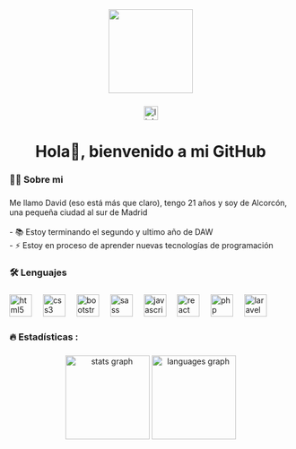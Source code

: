 <div align="center">
  <img height="150" src="https://i.pinimg.com/originals/48/2f/f3/482ff37c43387b76de1161edb4d04977.gif"  />
</div>

###

<div align="center">
  <a href="https://es.linkedin.com/in/david-l%C3%B3pez-mirasierra-680b4a343" target="_blank">
    <img src="https://img.shields.io/static/v1?message=LinkedIn&logo=linkedin&label=&color=0077B5&logoColor=white&labelColor=&style=for-the-badge" height="25" alt="linkedin logo"  />
  </a>
</div>

###

<h1 align="center">Hola👋, bienvenido a mi GitHub</h1>

###

<h3 align="left">👩‍💻  Sobre mi</h3>

###

<p align="left">Me llamo David (eso está más que claro), tengo 21 años y soy de Alcorcón, una pequeña ciudad al sur de Madrid<br><br>- 📚 Estoy terminando el segundo y ultimo año de DAW<br>- ⚡ Estoy en proceso de aprender nuevas tecnologías de programación</p>

###

<h3 align="left">🛠 Lenguajes</h3>

###

<div align="left">
  <img src="https://cdn.jsdelivr.net/gh/devicons/devicon/icons/html5/html5-original.svg" height="40" alt="html5 logo"  />
  <img width="12" />
  <img src="https://cdn.jsdelivr.net/gh/devicons/devicon/icons/css3/css3-original.svg" height="40" alt="css3 logo"  />
  <img width="12" />
  <img src="https://cdn.jsdelivr.net/gh/devicons/devicon/icons/bootstrap/bootstrap-original.svg" height="40" alt="bootstrap logo"  />
  <img width="12" />
  <img src="https://cdn.jsdelivr.net/gh/devicons/devicon/icons/sass/sass-original.svg" height="40" alt="sass logo"  />
  <img width="12" />
  <img src="https://cdn.jsdelivr.net/gh/devicons/devicon/icons/javascript/javascript-original.svg" height="40" alt="javascript logo"  />
  <img width="12" />
  <img src="https://cdn.jsdelivr.net/gh/devicons/devicon/icons/react/react-original.svg" height="40" alt="react logo"  />
  <img width="12" />
  <img src="https://cdn.jsdelivr.net/gh/devicons/devicon/icons/php/php-original.svg" height="40" alt="php logo"  />
  <img width="12" />
  <img src="https://cdn.jsdelivr.net/gh/devicons/devicon/icons/laravel/laravel-original.svg" height="40" alt="laravel logo"  />
</div>

###

<h3 align="left">🔥   Estadísticas :</h3>

###

<div align="center">
  <img src="https://github-readme-stats.vercel.app/api?username=DavidLopezMirasierra16&hide_title=false&hide_rank=false&show_icons=true&include_all_commits=true&count_private=true&disable_animations=false&theme=tokyonight&locale=es&hide_border=false&order=1" height="150" alt="stats graph"  />
  <img src="https://github-readme-stats.vercel.app/api/top-langs?username=DavidLopezMirasierra16&locale=es&hide_title=false&layout=compact&card_width=320&langs_count=5&theme=tokyonight&hide_border=false&order=2" height="150" alt="languages graph"  />
</div>

###
